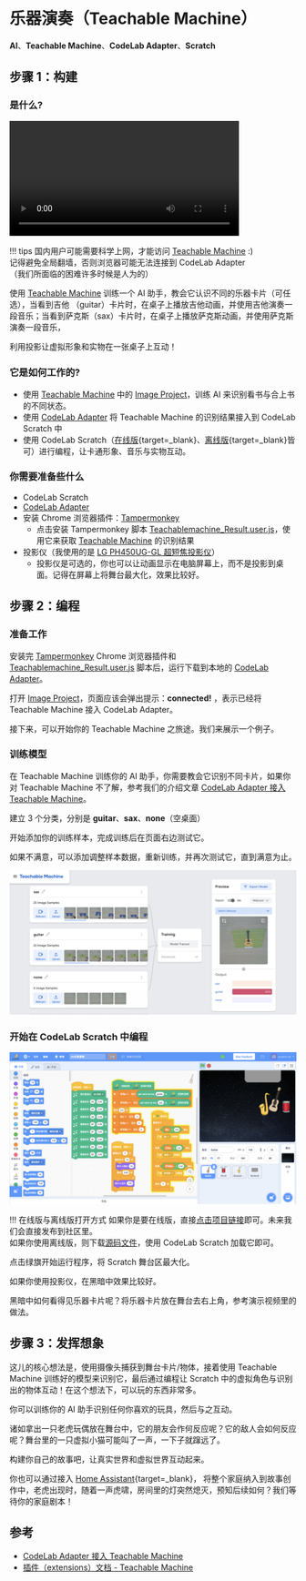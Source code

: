 # 乐器演奏（Teachable Machine）

**AI**、**Teachable Machine**、**CodeLab Adapter**、**Scratch**

## 步骤 1：构建

### 是什么?

<video width="80%" src="/video/tm_scratch_dy.mp4" controls="controls"></video>

!!! tips
    国内用户可能需要科学上网，才能访问 [Teachable Machine](https://teachablemachine.withgoogle.com/) :)  
    记得避免全局翻墙，否则浏览器可能无法连接到 CodeLab Adapter  
    （我们所面临的困难许多时候是人为的）

使用 [Teachable Machine](https://teachablemachine.withgoogle.com/) 训练一个 AI 助手，教会它认识不同的乐器卡片（可任选），当看到吉他 （guitar）卡片时，在桌子上播放吉他动画，并使用吉他演奏一段音乐；当看到萨克斯（sax）卡片时，在桌子上播放萨克斯动画，并使用萨克斯演奏一段音乐，

利用投影让虚拟形象和实物在一张桌子上互动！

### 它是如何工作的?

-   使用 [Teachable Machine](https://teachablemachine.withgoogle.com/) 中的 [Image Project](https://teachablemachine.withgoogle.com/train/image)，训练 AI 来识别看书与合上书的不同状态。
-   使用 [CodeLab Adapter](/) 将 Teachable Machine 的识别结果接入到 CodeLab Scratch 中
-   使用 CodeLab Scratch（[在线版](http://scratch-beta.codelab.club/){target=\_blank}、[离线版](https://www.codelab.club/blog/2020/08/20/tools/){target=\_blank}皆可）进行编程，让卡通形象、音乐与实物互动。

### 你需要准备些什么

-   CodeLab Scratch
-   [CodeLab Adapter](/)
-   安装 Chrome 浏览器插件：[Tampermonkey](https://chrome.google.com/webstore/detail/tampermonkey/dhdgffkkebhmkfjojejmpbldmpobfkfo)
    -  点击安装 Tampermonkey 脚本 [Teachablemachine_Result.user.js](https://gist.github.com/wwj718/78402d0de9efb8d33742c8770056489c/raw/1269fef28877f4c7625a4dd21990271fdf04cfe8/Teachablemachine_Result_fixed.user.js)，使用它来获取 [Teachable Machine](https://teachablemachine.withgoogle.com/) 的识别结果
-   投影仪（我使用的是 [LG PH450UG-GL 超短焦投影仪](https://item.jd.com/4245251.html)）
    -  投影仪是可选的，你也可以让动画显示在电脑屏幕上，而不是投影到桌面。记得在屏幕上将舞台最大化，效果比较好。

## 步骤 2：编程

### 准备工作
安装完 [Tampermonkey](https://chrome.google.com/webstore/detail/tampermonkey/dhdgffkkebhmkfjojejmpbldmpobfkfo) Chrome 浏览器插件和 [Teachablemachine_Result.user.js](https://gist.github.com/wwj718/78402d0de9efb8d33742c8770056489c/raw/1269fef28877f4c7625a4dd21990271fdf04cfe8/Teachablemachine_Result_fixed.user.js) 脚本后，运行下载到本地的 [CodeLab Adapter](/)。

打开 [Image Project](https://teachablemachine.withgoogle.com/train/image)，页面应该会弹出提示：**connected!** ，表示已经将 Teachable Machine 接入 CodeLab Adapter。

接下来，可以开始你的 Teachable Machine 之旅途。我们来展示一个例子。

### 训练模型
在 Teachable Machine 训练你的 AI 助手，你需要教会它识别不同卡片，如果你对 Teachable Machine 不了解，参考我们的介绍文章 [CodeLab Adapter 接入 Teachable Machine](https://www.codelab.club/blog/adapter-teachable-machine/)。

建立 3 个分类，分别是 **guitar**、**sax**、**none**（空桌面）

开始添加你的训练样本，完成训练后在页面右边测试它。

如果不满意，可以添加调整样本数据，重新训练，并再次测试它，直到满意为止。

![](/img/tm_demo.png)

### 开始在 CodeLab Scratch 中编程

![](/img/669e65e3fa62e4f184a5af8568476bad.png)

!!! 在线版与离线版打开方式
    如果你是要在线版，直接[点击项目链接](https://scratch.codelab.club/projects/25/editor/)即可。未来我们会直接发布到社区里。<!--https://scratch-beta.codelab.club/?sb3url=https://adapter.codelab.club/sb3/tm乐器演奏.sb3-->  
    如果你使用离线版，则下载[源码文件](/sb3/tm乐器演奏.sb3)，使用 CodeLab Scratch 加载它即可。  

点击绿旗开始运行程序，将 Scratch 舞台区最大化。

如果你使用投影仪，在黑暗中效果比较好。

黑暗中如何看得见乐器卡片呢？将乐器卡片放在舞台去右上角，参考演示视频里的做法。

## 步骤 3：发挥想象
这儿的核心想法是，使用摄像头捕获到舞台卡片/物体，接着使用 Teachable Machine 训练好的模型来识别它，最后通过编程让 Scratch 中的虚拟角色与识别出的物体互动！在这个想法下，可以玩的东西非常多。


你可以训练你的 AI 助手识别任何你喜欢的玩具，然后与之互动。

诸如拿出一只老虎玩偶放在舞台中，它的朋友会作何反应呢？它的敌人会如何反应呢？舞台里的一只虚拟小猫可能叫了一声，一下子就蹿远了。

构建你自己的故事吧，让真实世界和虚拟世界互动起来。

你也可以通过接入 [Home Assistant](/Neverland/HA){target=\_blank}， 将整个家庭纳入到故事创作中，老虎出现时，随着一声虎啸，房间里的灯突然熄灭，预知后续如何？我们等待你的家庭剧本！

## 参考

-   [CodeLab Adapter 接入 Teachable Machine](https://www.codelab.club/blog/adapter-teachable-machine/)
-   [插件（extensions）文档 - Teachable Machine](http://localhost:8000/extension_guide/teachable_machine/)
